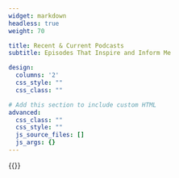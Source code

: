 ```yaml
---
widget: markdown
headless: true
weight: 70

title: Recent & Current Podcasts
subtitle: Episodes That Inspire and Inform Me

design:
  columns: '2'
  css_style: ""
  css_class: ""

# Add this section to include custom HTML
advanced:
  css_class: ""
  css_style: ""
  js_source_files: []
  js_args: {}
---
```


<div class="podcasts-widget">
{{</* include "/partials/podcasts" */>}}
</div>
